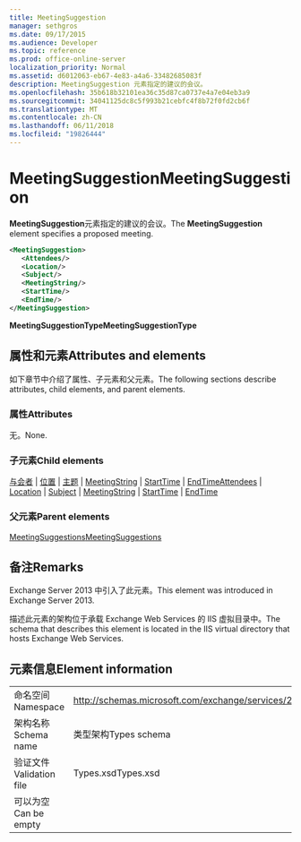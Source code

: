```yaml
---
title: MeetingSuggestion
manager: sethgros
ms.date: 09/17/2015
ms.audience: Developer
ms.topic: reference
ms.prod: office-online-server
localization_priority: Normal
ms.assetid: d6012063-eb67-4e83-a4a6-33482685083f
description: MeetingSuggestion 元素指定的建议的会议。
ms.openlocfilehash: 35b618b32101ea36c35d87ca0737e4a7e04eb3a9
ms.sourcegitcommit: 34041125dc8c5f993b21cebfc4f8b72f0fd2cb6f
ms.translationtype: MT
ms.contentlocale: zh-CN
ms.lasthandoff: 06/11/2018
ms.locfileid: "19826444"
---
```

# <a name="meetingsuggestion"></a><span data-ttu-id="bf462-103">MeetingSuggestion</span><span class="sxs-lookup"><span data-stu-id="bf462-103">MeetingSuggestion</span></span>

<span data-ttu-id="bf462-104">**MeetingSuggestion**元素指定的建议的会议。</span><span class="sxs-lookup"><span data-stu-id="bf462-104">The **MeetingSuggestion** element specifies a proposed meeting.</span></span> 
  
```XML
<MeetingSuggestion>
   <Attendees/>
   <Location/>
   <Subject/>
   <MeetingString/>
   <StartTime/>
   <EndTime/>
</MeetingSuggestion>
```

 <span data-ttu-id="bf462-105">**MeetingSuggestionType**</span><span class="sxs-lookup"><span data-stu-id="bf462-105">**MeetingSuggestionType**</span></span>
## <a name="attributes-and-elements"></a><span data-ttu-id="bf462-106">属性和元素</span><span class="sxs-lookup"><span data-stu-id="bf462-106">Attributes and elements</span></span>

<span data-ttu-id="bf462-107">如下章节中介绍了属性、子元素和父元素。</span><span class="sxs-lookup"><span data-stu-id="bf462-107">The following sections describe attributes, child elements, and parent elements.</span></span>
  
### <a name="attributes"></a><span data-ttu-id="bf462-108">属性</span><span class="sxs-lookup"><span data-stu-id="bf462-108">Attributes</span></span>

<span data-ttu-id="bf462-109">无。</span><span class="sxs-lookup"><span data-stu-id="bf462-109">None.</span></span>
  
### <a name="child-elements"></a><span data-ttu-id="bf462-110">子元素</span><span class="sxs-lookup"><span data-stu-id="bf462-110">Child elements</span></span>

<span data-ttu-id="bf462-111">[与会者](attendees.md) | [位置](location.md) | [主题](subject.md) | [MeetingString](meetingstring.md) | [StartTime](starttime.md) | [EndTime](endtime.md)</span><span class="sxs-lookup"><span data-stu-id="bf462-111">[Attendees](attendees.md) | [Location](location.md) | [Subject](subject.md) | [MeetingString](meetingstring.md) | [StartTime](starttime.md) | [EndTime](endtime.md)</span></span>
  
### <a name="parent-elements"></a><span data-ttu-id="bf462-112">父元素</span><span class="sxs-lookup"><span data-stu-id="bf462-112">Parent elements</span></span>

[<span data-ttu-id="bf462-113">MeetingSuggestions</span><span class="sxs-lookup"><span data-stu-id="bf462-113">MeetingSuggestions</span></span>](meetingsuggestions.md)
  
## <a name="remarks"></a><span data-ttu-id="bf462-114">备注</span><span class="sxs-lookup"><span data-stu-id="bf462-114">Remarks</span></span>

<span data-ttu-id="bf462-115">Exchange Server 2013 中引入了此元素。</span><span class="sxs-lookup"><span data-stu-id="bf462-115">This element was introduced in Exchange Server 2013.</span></span>
  
<span data-ttu-id="bf462-116">描述此元素的架构位于承载 Exchange Web Services 的 IIS 虚拟目录中。</span><span class="sxs-lookup"><span data-stu-id="bf462-116">The schema that describes this element is located in the IIS virtual directory that hosts Exchange Web Services.</span></span>
  
## <a name="element-information"></a><span data-ttu-id="bf462-117">元素信息</span><span class="sxs-lookup"><span data-stu-id="bf462-117">Element information</span></span>

|||
|:-----|:-----|
|<span data-ttu-id="bf462-118">命名空间</span><span class="sxs-lookup"><span data-stu-id="bf462-118">Namespace</span></span>  <br/> |http://schemas.microsoft.com/exchange/services/2006/types  <br/> |
|<span data-ttu-id="bf462-119">架构名称</span><span class="sxs-lookup"><span data-stu-id="bf462-119">Schema name</span></span>  <br/> |<span data-ttu-id="bf462-120">类型架构</span><span class="sxs-lookup"><span data-stu-id="bf462-120">Types schema</span></span>  <br/> |
|<span data-ttu-id="bf462-121">验证文件</span><span class="sxs-lookup"><span data-stu-id="bf462-121">Validation file</span></span>  <br/> |<span data-ttu-id="bf462-122">Types.xsd</span><span class="sxs-lookup"><span data-stu-id="bf462-122">Types.xsd</span></span>  <br/> |
|<span data-ttu-id="bf462-123">可以为空</span><span class="sxs-lookup"><span data-stu-id="bf462-123">Can be empty</span></span>  <br/> ||
   

